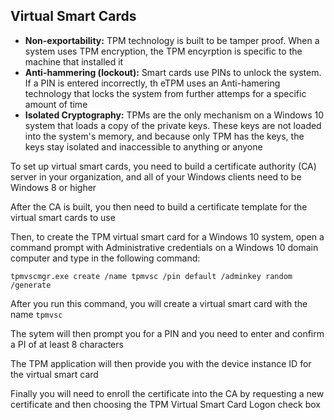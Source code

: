 ## Virtual Smart Cards

+ __Non-exportability:__ TPM technology is built to be tamper proof. When a
  system uses TPM encryption, the TPM encyrption is specific to the machine that
  installed it
+ __Anti-hammering (lockout):__ Smart cards use PINs to unlock the system. If a
  PIN is entered incorrectly, th eTPM uses an Anti-hamering technology that
  locks the system from further attemps for a specific amount of time
+ __Isolated Cryptography:__ TPMs are the only mechanism on a Windows 10 system
  that loads a copy of the private keys. These keys are not loaded into the
  system's memory, and because only TPM has the keys, the keys stay isolated and
  inaccessible to anything or anyone

To set up virtual smart cards, you need to build a certificate authority (CA)
server in your organization, and all of your Windows clients need to be Windows
8 or higher

After the CA is built, you then need to build a certificate template for the
virtual smart cards to use

Then, to create the TPM virtual smart card for a Windows 10 system, open a
command prompt with Administrative credentials on a Windows 10 domain computer
and type in the following command:

`tpmvscmgr.exe create /name tpmvsc /pin default /adminkey random /generate`

After you run this command, you will create a virtual smart card with the name
`tpmvsc`

The sytem will then prompt you for a PIN and you need to enter and confirm a PI
of at least 8 characters

The TPM application will then provide you with the device instance ID for the
virtual smart card

Finally you will need to enroll the certificate into the CA by requesting a new
certificate and then choosing the TPM Virtual Smart Card Logon check box
